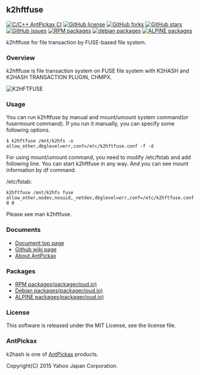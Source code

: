 k2hftfuse
---------
[![C/C++ AntPickax CI](https://github.com/yahoojapan/k2hftfuse/workflows/C/C++%20AntPickax%20CI/badge.svg)](https://github.com/yahoojapan/k2hftfuse/actions)
[![GitHub license](https://img.shields.io/badge/license-MIT-blue.svg)](https://raw.githubusercontent.com/yahoojapan/k2hftfuse/master/COPYING)
[![GitHub forks](https://img.shields.io/github/forks/yahoojapan/k2hftfuse.svg)](https://github.com/yahoojapan/k2hftfuse/network)
[![GitHub stars](https://img.shields.io/github/stars/yahoojapan/k2hftfuse.svg)](https://github.com/yahoojapan/k2hftfuse/stargazers)
[![GitHub issues](https://img.shields.io/github/issues/yahoojapan/k2hftfuse.svg)](https://github.com/yahoojapan/k2hftfuse/issues)
[![RPM packages](https://img.shields.io/badge/rpm-packagecloud.io-844fec.svg)](https://packagecloud.io/antpickax/stable)
[![debian packages](https://img.shields.io/badge/deb-packagecloud.io-844fec.svg)](https://packagecloud.io/antpickax/stable)
[![ALPINE packages](https://img.shields.io/badge/apk-packagecloud.io-844fec.svg)](https://packagecloud.io/antpickax/stable)

k2hftfuse for file transaction by FUSE-based file system.  

### Overview
k2hftfuse is file transaction system on FUSE file system with K2HASH and
K2HASH TRANSACTION PLUGIN, CHMPX.  

![K2HFTFUSE](https://k2hftfuse.antpick.ax/images/top_k2hftfuse.png)

### Usage
You can run k2hftfuse by manual and mount/umount system command(or fusermount command).
If you run it manually, you can specify some following options.
```
$ k2hftfuse /mnt/k2hfs -o allow_other,dbglevel=err,conf=/etc/k2hftfuse.conf -f -d
```

For using mount/umount command, you need to modify /etc/fstab and add following line.
You can start k2hftfuse in any way. And you can see mount information by df command.

/etc/fstab:
```
k2hftfuse /mnt/k2hfs fuse allow_other,nodev,nosuid,_netdev,dbglevel=err,conf=/etc/k2hftfuse.conf 0 0
```

Please see man k2hftfuse.

### Documents
  - [Document top page](https://k2hftfuse.antpick.ax/)
  - [Github wiki page](https://github.com/yahoojapan/k2hftfuse/wiki)
  - [About AntPickax](https://antpick.ax/)

### Packages
  - [RPM packages(packagecloud.io)](https://packagecloud.io/antpickax/stable)
  - [Debian packages(packagecloud.io)](https://packagecloud.io/antpickax/stable)
  - [ALPINE packages(packagecloud.io)](https://packagecloud.io/antpickax/stable)

### License
This software is released under the MIT License, see the license file.

### AntPickax
k2hash is one of [AntPickax](https://antpick.ax/) products.

Copyright(C) 2015 Yahoo Japan Corporation.
